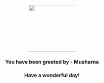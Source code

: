 <p align="center">
    <img src="https://raw.githubusercontent.com/PokeAPI/sprites/master/sprites/pokemon/518.png" width="150" height="150">
</p>
<h3 align="center">You have been greeted by - <b>Musharna</b></h3>
<h3 align="center">Have a wonderful day!</h3>
